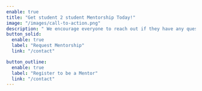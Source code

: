```yaml
---
enable: true
title: "Get student 2 student Mentorship Today!"
image: "/images/call-to-action.png"
description: " We encourage everyone to reach out if they have any questions!"
button_solid:
  enable: true
  label: "Request Mentorship"
  link: "/contact"

button_outline:
  enable: true
  label: "Register to be a Mentor"
  link: "/contact"
---
```

